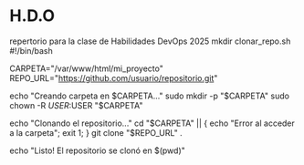 # H.D.O
repertorio para la clase de Habilidades DevOps 2025
mkdir clonar_repo.sh
#!/bin/bash

CARPETA="/var/www/html/mi_proyecto"  
REPO_URL="https://github.com/usuario/repositorio.git"  

echo "Creando carpeta en $CARPETA..."
sudo mkdir -p "$CARPETA"
sudo chown -R $USER:$USER "$CARPETA" 

echo "Clonando el repositorio..."
cd "$CARPETA" || { echo "Error al acceder a la carpeta"; exit 1; }
git clone "$REPO_URL" .

echo "Listo! El repositorio se clonó en $(pwd)"
